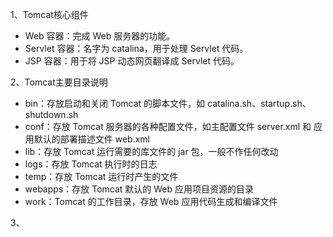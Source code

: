 1、Tomcat核心组件
- Web 容器：完成 Web 服务器的功能。
- Servlet 容器：名字为 catalina，用于处理 Servlet 代码。
- JSP 容器：用于将 JSP 动态网页翻译成 Servlet 代码。

2、Tomcat主要目录说明
- bin：存放启动和关闭 Tomcat 的脚本文件，如 catalina.sh、startup.sh、shutdown.sh 
- conf：存放 Tomcat 服务器的各种配置文件，如主配置文件 server.xml 和 应用默认的部署描述文件 web.xml 
- lib：存放 Tomcat 运行需要的库文件的 jar 包，一般不作任何改动
- logs：存放 Tomcat 执行时的日志
- temp：存放 Tomcat 运行时产生的文件
- webapps：存放 Tomcat 默认的 Web 应用项目资源的目录
- work：Tomcat 的工作目录，存放 Web 应用代码生成和编译文件

3、
